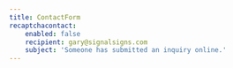 ```yaml
---
title: ContactForm
recaptchacontact:
    enabled: false
    recipient: gary@signalsigns.com
    subject: 'Someone has submitted an inquiry online.'
---
```


